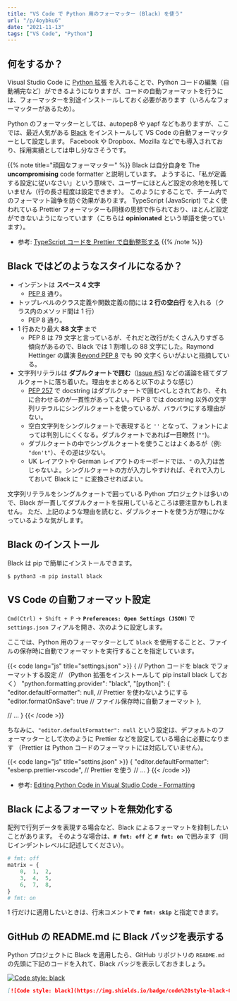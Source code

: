 ```yaml
---
title: "VS Code で Python 用のフォーマッター (Black) を使う"
url: "/p/4oybku6"
date: "2021-11-13"
tags: ["VS Code", "Python"]
---
```


何をするか？
----

Visual Studio Code に [Python 拡張](https://marketplace.visualstudio.com/items?itemName=ms-python.python) を入れることで、Python コードの編集（自動補完など）ができるようになりますが、コードの自動フォーマットを行うには、フォーマッターを別途インストールしておく必要があります（いろんなフォーマッターがあるため）。

Python のフォーマッターとしては、autopep8 や yapf などもありますが、ここでは、最近人気がある [Black](https://black.readthedocs.io/) をインストールして VS Code の自動フォーマッターとして設定します。
Facebook や Dropbox、Mozilla などでも導入されており、採用実績としては申し分なさそうです。

{{% note title="頑固なフォーマッター" %}}
Black は自分自身を The __uncompromising__ code formatter と説明しています。
ようするに、「私が定義する設定に従いなさい」という意味で、ユーザーにほとんど設定の余地を残していません（行の長さ程度は設定できます）。
このようにすることで、チーム内でのフォーマット論争を防ぐ効果があります。
TypeScript (JavaScript) でよく使われている Prettier フォーマッターも同様の思想で作られており、ほとんど設定ができないようになっています（こちらは __opinionated__ という単語を使っています）。

- 参考: [TypeScript コードを Prettier で自動整形する](/p/au8iu6u)
{{% /note %}}


Black ではどのようなスタイルになるか？
----

- インデントは __スペース 4 文字__
  - [PEP 8](https://www.python.org/dev/peps/pep-0008/) 通り。
- トップレベルのクラス定義や関数定義の間には __2 行の空白行__ を入れる（クラス内のメソッド間は 1 行）
  - PEP 8 通り。
- 1 行あたり最大 __88 文字__ まで
  - PEP 8 は 79 文字と言っているが、それだと改行がたくさん入りすぎる傾向があるので、Black では 1 割増しの 88 文字にした。Raymond Hettinger の講演 [Beyond PEP 8](https://www.youtube.com/watch?v=wf-BqAjZb8M&t=260s) でも 90 文字くらいがよいと指摘している。
- 文字列リテラルは __ダブルクォートで囲む__（[Issue #51](https://github.com/psf/black/issues/51) などの議論を経てダブルクォートに落ち着いた。理由をまとめると以下のような感じ）
  - [PEP 257](https://www.python.org/dev/peps/pep-0257/#what-is-a-docstring) で docstring はダブルクォートで囲むべしとされており、それに合わせるのが一貫性があってよい。PEP 8 では docstring 以外の文字列リテラルにシングルクォートを使っているが、バラバラにする理由がない。
  - 空白文字列をシングルクォートで表現すると `''` となって、フォントによっては判別しにくくなる。ダブルクォートであれば一目瞭然 (`""`)。
  - ダブルクォートの中でシングルクォートを使うことはよくあるが（例: `"don't"`）、その逆は少ない。
  - UK レイアウトや German レイアウトのキーボードでは、`"` の入力は苦じゃないよ。シングルクォートの方が入力しやすければ、それで入力しておいて Black に `"` に変換させればよい。

文字列リテラルをシングルクォートで囲っている Python プロジェクトは多いので、Black が一貫してダブルクォートを採用しているところは要注意かもしれません。
ただ、上記のような理由を読むと、ダブルクォートを使う方が理にかなっているような気がします。


Black のインストール
----

Black は pip で簡単にインストールできます。

```
$ python3 -m pip install black
```


VS Code の自動フォーマット設定
----

`Cmd(Ctrl) + Shift + P` → __`Preferences: Open Settings (JSON)`__ で `settings.json` フィアルを開き、次のように設定します。

ここでは、Python 用のフォーマッターとして `black` を使用することと、ファイルの保存時に自動でフォーマットを実行することを指定しています。

{{< code lang="js" title="settings.json" >}}
{
  // Python コードを black でフォーマットする設定
  // （Python 拡張をインストールして pip install black しておく）
  "python.formatting.provider": "black",
  "[python]": {
    "editor.defaultFormatter": null, // Prettier を使わないようにする
    "editor.formatOnSave": true // ファイル保存時に自動フォーマット
  },

  // ...
}
{{< /code >}}

ちなみに、`"editor.defaultFormatter": null` という設定は、デフォルトのフォーマッターとして次のように Prettier などを設定している場合に必要になります （Prettier は Python コードのフォーマットには対応していません）。

{{< code lang="js" title="settins.json" >}}
{
  "editor.defaultFormatter": "esbenp.prettier-vscode", // Prettier を使う
  // ...
}
{{< /code >}}

- 参考: [Editing Python Code in Visual Studio Code - Formatting](https://code.visualstudio.com/docs/python/editing#_formatting)


Black によるフォーマットを無効化する
----

配列で行列データを表現する場合など、Black によるフォーマットを抑制したいことがあります。
そのような場合は、__`# fmt: off`__ と __`# fmt: on`__ で囲みます（同じインデントレベルに記述してください）。

```python
# fmt: off
matrix = {
    0,  1,  2,
    3,  4,  5,
    6,  7,  8,
}
# fmt: on
```

1 行だけに適用したいときは、行末コメントで __`# fmt: skip`__ と指定できます。


GitHub の README.md に Black バッジを表示する
----

Python プロジェクトに Black を適用したら、GitHub リポジトリの `README.md` の先頭に下記のコードを入れて、Black バッジを表示しておきましょう。

[![Code style: black](https://img.shields.io/badge/code%20style-black-000000.svg)](https://github.com/psf/black)

```md
[![Code style: black](https://img.shields.io/badge/code%20style-black-000000.svg)](https://github.com/psf/black)
```

